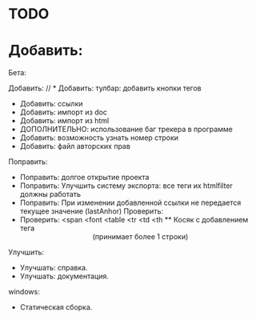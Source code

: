 TODO
====

Добавить:
=======

Бета:

Добавить:
// * Добавить: тулбар: добавить кнопки тегов
* Добавить: ссылки
* Добавить: импорт из doc
* Добавить: импорт из html
* ДОПОЛНИТЕЛЬНО: использование баг трекера в программе
* Добавить: возможность узнать номер строки
* Добавить: файл авторских прав

Поправить:
* Поправить: долгое открытие проекта
* Поправить: Улучшить систему экспорта: все теги их htmlfilter должны работать
* Поправить: При изменении добавленной ссылки не передается текущее значение (lastAnhor)
Проверить:
* Проверить:  <span </span> <font </font>  <table </table> <tr <tr> </tr> <td <td> </td> <th> <th </th>
** Косяк с добавлением тега <center> (принимает более 1 строки)

Улучшить:
* Улучшать: справка.
* Улучшать: документация.

windows:
* Статическая сборка.
